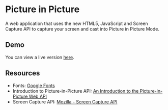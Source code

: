 # Picture in Picture
A web application that uses the new HTML5, JavaScript and Screen Capture API to capture your screen and cast into Picture in Picture Mode.

## Demo
You can view a live version [here](https://tinawebdev.github.io/javascript-projects/picture-in-picture/).

## Resources
* Fonts: [Google Fonts](https://fonts.google.com/)
* Introduction to Picture-in-Picture API: [An Introduction to the Picture-in-Picture Web API](https://css-tricks.com/an-introduction-to-the-picture-in-picture-web-api/)
* Screen Capture API: [Mozilla - Screen Capture API](https://developer.mozilla.org/en-US/docs/Web/API/Screen_Capture_API/Using_Screen_Capture)
